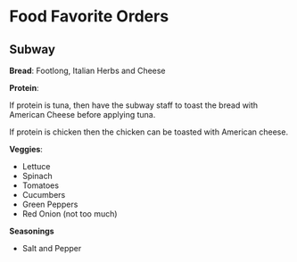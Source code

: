 # Food Favorite Orders

## Subway

**Bread**: Footlong,  Italian Herbs and Cheese

**Protein**:

If protein is tuna, then have the subway staff to toast the bread with American Cheese before applying tuna.

If protein is chicken then the chicken can be toasted with American cheese.

**Veggies**:

- Lettuce
- Spinach
- Tomatoes
- Cucumbers
- Green Peppers
- Red Onion (not too much)

**Seasonings**

- Salt and Pepper

